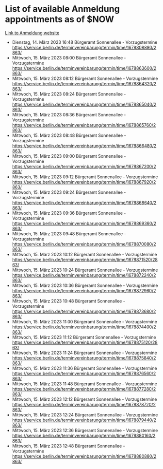 # List of available Anmeldung appointments as of $NOW
[Link to Anmeldung website](https://service.berlin.de/terminvereinbarung/termin/tag.php?termin=1&anliegen[]=120686&dienstleisterlist=122210,122217,327316,122219,327312,122227,327314,122231,327346,122243,327348,122254,122252,329742,122260,329745,122262,329748,122271,327278,122273,327274,122277,327276,330436,122280,327294,122282,327290,122284,327292,122291,327270,122285,327266,122286,327264,122296,327268,150230,329760,122297,327286,122294,327284,122312,329763,122314,329775,122304,327330,122311,327334,122309,327332,317869,122281,327352,122279,329772,122283,122276,327324,122274,327326,122267,329766,122246,327318,122251,327320,122257,327322,122208,327298,122226,327300&herkunft=http%3A%2F%2Fservice.berlin.de%2Fdienstleistung%2F120686%2F)
- Dienstag, 14. März 2023 16:48 Bürgeramt Sonnenallee - Vorzugstermine https://service.berlin.de/terminvereinbarung/termin/time/1678808880/2863/
- Mittwoch, 15. März 2023 08:00 Bürgeramt Sonnenallee - Vorzugstermine https://service.berlin.de/terminvereinbarung/termin/time/1678863600/2863/
- Mittwoch, 15. März 2023 08:12 Bürgeramt Sonnenallee - Vorzugstermine https://service.berlin.de/terminvereinbarung/termin/time/1678864320/2863/
- Mittwoch, 15. März 2023 08:24 Bürgeramt Sonnenallee - Vorzugstermine https://service.berlin.de/terminvereinbarung/termin/time/1678865040/2863/
- Mittwoch, 15. März 2023 08:36 Bürgeramt Sonnenallee - Vorzugstermine https://service.berlin.de/terminvereinbarung/termin/time/1678865760/2863/
- Mittwoch, 15. März 2023 08:48 Bürgeramt Sonnenallee - Vorzugstermine https://service.berlin.de/terminvereinbarung/termin/time/1678866480/2863/
- Mittwoch, 15. März 2023 09:00 Bürgeramt Sonnenallee - Vorzugstermine https://service.berlin.de/terminvereinbarung/termin/time/1678867200/2863/
- Mittwoch, 15. März 2023 09:12 Bürgeramt Sonnenallee - Vorzugstermine https://service.berlin.de/terminvereinbarung/termin/time/1678867920/2863/
- Mittwoch, 15. März 2023 09:24 Bürgeramt Sonnenallee - Vorzugstermine https://service.berlin.de/terminvereinbarung/termin/time/1678868640/2863/
- Mittwoch, 15. März 2023 09:36 Bürgeramt Sonnenallee - Vorzugstermine https://service.berlin.de/terminvereinbarung/termin/time/1678869360/2863/
- Mittwoch, 15. März 2023 09:48 Bürgeramt Sonnenallee - Vorzugstermine https://service.berlin.de/terminvereinbarung/termin/time/1678870080/2863/
- Mittwoch, 15. März 2023 10:12 Bürgeramt Sonnenallee - Vorzugstermine https://service.berlin.de/terminvereinbarung/termin/time/1678871520/2863/
- Mittwoch, 15. März 2023 10:24 Bürgeramt Sonnenallee - Vorzugstermine https://service.berlin.de/terminvereinbarung/termin/time/1678872240/2863/
- Mittwoch, 15. März 2023 10:36 Bürgeramt Sonnenallee - Vorzugstermine https://service.berlin.de/terminvereinbarung/termin/time/1678872960/2863/
- Mittwoch, 15. März 2023 10:48 Bürgeramt Sonnenallee - Vorzugstermine https://service.berlin.de/terminvereinbarung/termin/time/1678873680/2863/
- Mittwoch, 15. März 2023 11:00 Bürgeramt Sonnenallee - Vorzugstermine https://service.berlin.de/terminvereinbarung/termin/time/1678874400/2863/
- Mittwoch, 15. März 2023 11:12 Bürgeramt Sonnenallee - Vorzugstermine https://service.berlin.de/terminvereinbarung/termin/time/1678875120/2863/
- Mittwoch, 15. März 2023 11:24 Bürgeramt Sonnenallee - Vorzugstermine https://service.berlin.de/terminvereinbarung/termin/time/1678875840/2863/
- Mittwoch, 15. März 2023 11:36 Bürgeramt Sonnenallee - Vorzugstermine https://service.berlin.de/terminvereinbarung/termin/time/1678876560/2863/
- Mittwoch, 15. März 2023 11:48 Bürgeramt Sonnenallee - Vorzugstermine https://service.berlin.de/terminvereinbarung/termin/time/1678877280/2863/
- Mittwoch, 15. März 2023 12:12 Bürgeramt Sonnenallee - Vorzugstermine https://service.berlin.de/terminvereinbarung/termin/time/1678878720/2863/
- Mittwoch, 15. März 2023 12:24 Bürgeramt Sonnenallee - Vorzugstermine https://service.berlin.de/terminvereinbarung/termin/time/1678879440/2863/
- Mittwoch, 15. März 2023 12:36 Bürgeramt Sonnenallee - Vorzugstermine https://service.berlin.de/terminvereinbarung/termin/time/1678880160/2863/
- Mittwoch, 15. März 2023 12:48 Bürgeramt Sonnenallee - Vorzugstermine https://service.berlin.de/terminvereinbarung/termin/time/1678880880/2863/
